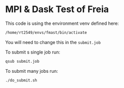 # MPI & Dask Test of Freia

This code is using the environment venv defined here:

```sh
/home/rt2549/envs/fmast/bin/activate
```

You will need to change this in the `submit.job`

To submit s single job run:
```sh
qsub submit.job
```

To submit many jobs run:
```sh
./do_submit.sh
```
